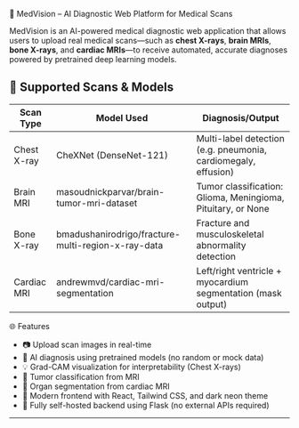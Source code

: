🧠 MedVision – AI Diagnostic Web Platform for Medical Scans

MedVision is an AI-powered medical diagnostic web application that allows users to upload real medical scans—such as **chest X-rays**, **brain MRIs**, **bone X-rays**, and **cardiac MRIs**—to receive automated, accurate diagnoses powered by pretrained deep learning models.

## 🔬 Supported Scans & Models

| Scan Type     | Model Used                                        | Diagnosis/Output                                               |
|---------------|---------------------------------------------------|----------------------------------------------------------------|
| Chest X-ray   | CheXNet (DenseNet-121)                            | Multi-label detection (e.g. pneumonia, cardiomegaly, effusion) |
| Brain MRI     | masoudnickparvar/brain-tumor-mri-dataset          | Tumor classification: Glioma, Meningioma, Pituitary, or None   |
| Bone X-ray    | bmadushanirodrigo/fracture-multi-region-x-ray-data| Fracture and musculoskeletal abnormality detection             |
| Cardiac MRI   | andrewmvd/cardiac-mri-segmentation                | Left/right ventricle + myocardium segmentation (mask output)   |


🌐 Features

- 📷 Upload scan images in real-time
- 🤖 AI diagnosis using pretrained models (no random or mock data)
- 💡 Grad-CAM visualization for interpretability (Chest X-rays)
- 🧠 Tumor classification from MRI
- 🧩 Organ segmentation from cardiac MRI
- 📱 Modern frontend with React, Tailwind CSS, and dark neon theme
- 🔐 Fully self-hosted backend using Flask (no external APIs required)

---
